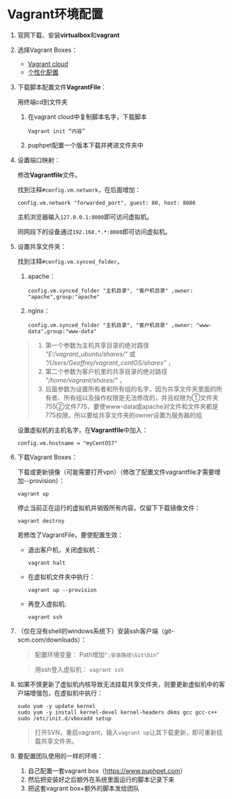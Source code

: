 # Vagrant环境配置

1. 官网下载、安装**virtualbox**和**vagrant**
2. 选择Vagrant Boxes：

	- [Vagrant cloud](https://atlas.hashicorp.com/boxes/search)
	- [个性化配置](https://www.puphpet.com)
3. 下载脚本配置文件**VagrantFile**：

	用终端cd到文件夹

	1. 在vagrant cloud中复制脚本名字，下载脚本

		```shell
        Vagrant init “内容”
        ```
	2. puphpet配置一个版本下载并拷进文件夹中
4. 设置端口映射：

	修改**Vagrantfile**文件。

	找到注释`#config.vm.network`，在后面增加：

	```text
    config.vm.network "forwarded_port", guest: 80, host: 8080
    ```

	主机浏览器输入`127.0.0.1:8080`即可访问虚拟机。

	同网段下的设备通过`192.168.*.*:8080`即可访问虚拟机。
5. 设置共享文件夹：

	找到注释`#config.vm.synced_folder`，

	1. apache：

        ```text
        config.vm.synced_folder "主机目录", "客户机目录" ,owner: "apache",group:"apache"
        ```
    2. nginx：

        ```text
        config.vm.synced_folder "主机目录", "客户机目录" ,owner: "www-data",group:"www-data"
        ```

	>1. 第一个参数为主机共享目录的绝对路径 *"E:/vagrant_ubuntu/shares/"* 或 *”/Users/Geoffrey/vagrant_centOS/shares”* ，
	>2. 第二个参数为客户机里的共享目录的绝对路径 *"/home/vagrant/shares/"* ，
	>3. 后面参数为设置所有者和所有组的名字，因为共享文件夹里面的所有者、所有组以及操作权限是无法修改的，并且权限为①文件夹755②文件775，要使www-data或apache对文件和文件夹都是775权限，所以要给共享文件夹的owner设置为服务器的组
	
	设置虚拟机的主机名字，在**Vagrantfile**中加入：

	```text
    config.vm.hostname = "myCentOS7"
    ```
6. 下载Vagrant Boxes：

	下载或更新镜像（可能需要打开vpn）（修改了配置文件vagrantfile才需要增加--provision）：

	```shell
    vagrant up
    ```

	停止当前正在运行的虚拟机并销毁所有内容，仅留下下载镜像文件：

    ```shell
    vagrant destroy
    ```
	
	若修改了VagrantFile，要使配置生效：

	- 退出客户机，关闭虚拟机：

	    ```shell
        vagrant halt
        ```
	- 在虚拟机文件夹中执行：

	    ```shell
        vagrant up --provision
        ```
	- 再登入虚拟机:

	    ```shell
        vagrant ssh
        ```
7. （仅在没有shell的windows系统下）安装ssh客户端（git-scm.com/downloads）：

	>配置环境变量：
	>Path增加`“;安装路径\Git\bin“`
	
	>用ssh登入虚拟机：
	>`vagrant ssh `
8. 如果不慎更新了虚拟机内核导致无法挂载共享文件夹，则要更新虚拟机中的客户端增强包，在虚拟机中执行：

    ```shell
    sudo yum -y update kernel
    sudo yum -y install kernel-devel kernel-headers dkms gcc gcc-c++
    sudo /etc/init.d/vboxadd setup
    ```

	>打开SVN，重启vagrant，输入`vagrant up`让其下载更新，即可重新挂载共享文件夹。
9. 要配置团队使用的一样的环境：

	1. 自己配置一套vagrant box（<https://www.puphpet.com>）
	2. 然后把安装好之后额外在系统里面运行的脚本记录下来
	3. 把这套vagrant box+额外的脚本发给团队